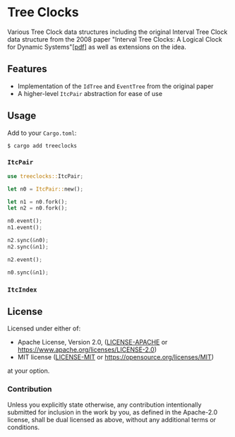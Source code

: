 # Tree Clocks

Various Tree Clock data structures including the original Interval Tree Clock data structure from the 2008 paper "Interval Tree Clocks: A Logical Clock for Dynamic Systems"[[pdf](https://gsd.di.uminho.pt/members/cbm/ps/itc2008.pdf)] as well as extensions on the idea.


## Features

- Implementation of the `IdTree` and `EventTree` from the original paper
- A higher-level `ItcPair` abstraction for ease of use

## Usage

Add to your `Cargo.toml`:

`$ cargo add treeclocks`


### `ItcPair`

```rust
use treeclocks::ItcPair;

let n0 = ItcPair::new();

let n1 = n0.fork();
let n2 = n0.fork();

n0.event();
n1.event();

n2.sync(&n0);
n2.sync(&n1);

n2.event();

n0.sync(&n1);
```

### `ItcIndex`



## License

Licensed under either of:

 * Apache License, Version 2.0, ([LICENSE-APACHE](LICENSE-APACHE) or https://www.apache.org/licenses/LICENSE-2.0)
 * MIT license ([LICENSE-MIT](LICENSE-MIT) or https://opensource.org/licenses/MIT)

at your option.

### Contribution

Unless you explicitly state otherwise, any contribution intentionally submitted
for inclusion in the work by you, as defined in the Apache-2.0 license, shall be dual licensed as above, without any
additional terms or conditions.

